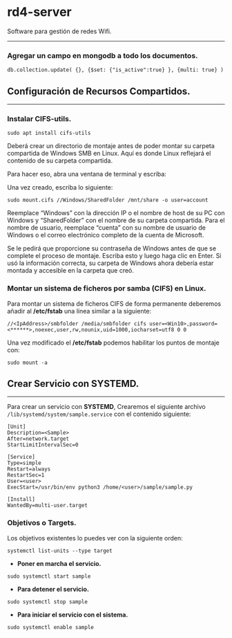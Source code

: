# rd4-server

Software para gestión de redes Wifi.

---

### Agregar un campo en mongodb a todo los documentos.

```
db.collection.update( {}, {$set: {"is_active":true} }, {multi: true} )
```

## Configuración de Recursos Compartidos.

---

### Instalar CIFS-utils.

```
sudo apt install cifs-utils
```

Deberá crear un directorio de montaje antes de poder montar su carpeta compartida de Windows SMB en Linux. Aquí es donde
Linux reflejará el contenido de su carpeta compartida.

Para hacer eso, abra una ventana de terminal y escriba:

Una vez creado, escriba lo siguiente:

```
sudo mount.cifs //Windows/SharedFolder /mnt/share -o user=account
```

Reemplace “Windows” con la dirección IP o el nombre de host de su PC con Windows y “SharedFolder” con el nombre de su
carpeta compartida. Para el nombre de usuario, reemplace “cuenta” con su nombre de usuario de Windows o el correo
electrónico completo de la cuenta de Microsoft.

Se le pedirá que proporcione su contraseña de Windows antes de que se complete el proceso de montaje. Escriba esto y
luego haga clic en Enter. Si usó la información correcta, su carpeta de Windows ahora debería estar montada y accesible
en la carpeta que creó.

### Montar un sistema de ficheros por samba (CIFS) en Linux.

Para montar un sistema de ficheros CIFS de forma permanente deberemos añadir al **/etc/fstab** una línea similar a la
siguiente:

```
//<IpAddress>/smbfolder /media/smbfolder cifs user=<Win10>,password=<******>,noexec,user,rw,nounix,uid=1000,iocharset=utf8 0 0
```

Una vez modificado el **/etc/fstab** podemos habilitar los puntos de montaje con:

```
sudo mount -a
```

## Crear Servicio con SYSTEMD.

---

Para crear un servicio con **SYSTEMD**, Crearemos el siguiente archivo ```/lib/systemd/system/sample.service``` con el
contenido siguiente:

```
[Unit]
Description=<Sample>
After=network.target
StartLimitIntervalSec=0

[Service]
Type=simple
Restart=always
RestartSec=1
User=<user>
ExecStart=/usr/bin/env python3 /home/<user>/sample/sample.py

[Install]
WantedBy=multi-user.target
```

### Objetivos o Targets.

Los objetivos existentes lo puedes ver con la siguiente orden:

```
systemctl list-units --type target
```

- **Poner en marcha el servicio.**

```
sudo systemctl start sample
```

- **Para detener el servicio.**

```
sudo systemctl stop sample
```

- **Para iniciar el servicio con el sistema.**

```
sudo systemctl enable sample
```
